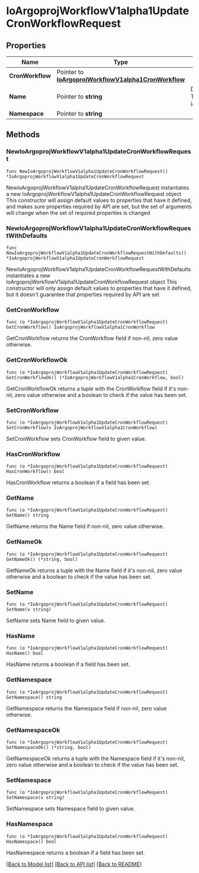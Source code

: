 # IoArgoprojWorkflowV1alpha1UpdateCronWorkflowRequest

## Properties

Name | Type | Description | Notes
------------ | ------------- | ------------- | -------------
**CronWorkflow** | Pointer to [**IoArgoprojWorkflowV1alpha1CronWorkflow**](IoArgoprojWorkflowV1alpha1CronWorkflow.md) |  | [optional] 
**Name** | Pointer to **string** | DEPRECATED: This field is ignored. | [optional] 
**Namespace** | Pointer to **string** |  | [optional] 

## Methods

### NewIoArgoprojWorkflowV1alpha1UpdateCronWorkflowRequest

`func NewIoArgoprojWorkflowV1alpha1UpdateCronWorkflowRequest() *IoArgoprojWorkflowV1alpha1UpdateCronWorkflowRequest`

NewIoArgoprojWorkflowV1alpha1UpdateCronWorkflowRequest instantiates a new IoArgoprojWorkflowV1alpha1UpdateCronWorkflowRequest object
This constructor will assign default values to properties that have it defined,
and makes sure properties required by API are set, but the set of arguments
will change when the set of required properties is changed

### NewIoArgoprojWorkflowV1alpha1UpdateCronWorkflowRequestWithDefaults

`func NewIoArgoprojWorkflowV1alpha1UpdateCronWorkflowRequestWithDefaults() *IoArgoprojWorkflowV1alpha1UpdateCronWorkflowRequest`

NewIoArgoprojWorkflowV1alpha1UpdateCronWorkflowRequestWithDefaults instantiates a new IoArgoprojWorkflowV1alpha1UpdateCronWorkflowRequest object
This constructor will only assign default values to properties that have it defined,
but it doesn't guarantee that properties required by API are set

### GetCronWorkflow

`func (o *IoArgoprojWorkflowV1alpha1UpdateCronWorkflowRequest) GetCronWorkflow() IoArgoprojWorkflowV1alpha1CronWorkflow`

GetCronWorkflow returns the CronWorkflow field if non-nil, zero value otherwise.

### GetCronWorkflowOk

`func (o *IoArgoprojWorkflowV1alpha1UpdateCronWorkflowRequest) GetCronWorkflowOk() (*IoArgoprojWorkflowV1alpha1CronWorkflow, bool)`

GetCronWorkflowOk returns a tuple with the CronWorkflow field if it's non-nil, zero value otherwise
and a boolean to check if the value has been set.

### SetCronWorkflow

`func (o *IoArgoprojWorkflowV1alpha1UpdateCronWorkflowRequest) SetCronWorkflow(v IoArgoprojWorkflowV1alpha1CronWorkflow)`

SetCronWorkflow sets CronWorkflow field to given value.

### HasCronWorkflow

`func (o *IoArgoprojWorkflowV1alpha1UpdateCronWorkflowRequest) HasCronWorkflow() bool`

HasCronWorkflow returns a boolean if a field has been set.

### GetName

`func (o *IoArgoprojWorkflowV1alpha1UpdateCronWorkflowRequest) GetName() string`

GetName returns the Name field if non-nil, zero value otherwise.

### GetNameOk

`func (o *IoArgoprojWorkflowV1alpha1UpdateCronWorkflowRequest) GetNameOk() (*string, bool)`

GetNameOk returns a tuple with the Name field if it's non-nil, zero value otherwise
and a boolean to check if the value has been set.

### SetName

`func (o *IoArgoprojWorkflowV1alpha1UpdateCronWorkflowRequest) SetName(v string)`

SetName sets Name field to given value.

### HasName

`func (o *IoArgoprojWorkflowV1alpha1UpdateCronWorkflowRequest) HasName() bool`

HasName returns a boolean if a field has been set.

### GetNamespace

`func (o *IoArgoprojWorkflowV1alpha1UpdateCronWorkflowRequest) GetNamespace() string`

GetNamespace returns the Namespace field if non-nil, zero value otherwise.

### GetNamespaceOk

`func (o *IoArgoprojWorkflowV1alpha1UpdateCronWorkflowRequest) GetNamespaceOk() (*string, bool)`

GetNamespaceOk returns a tuple with the Namespace field if it's non-nil, zero value otherwise
and a boolean to check if the value has been set.

### SetNamespace

`func (o *IoArgoprojWorkflowV1alpha1UpdateCronWorkflowRequest) SetNamespace(v string)`

SetNamespace sets Namespace field to given value.

### HasNamespace

`func (o *IoArgoprojWorkflowV1alpha1UpdateCronWorkflowRequest) HasNamespace() bool`

HasNamespace returns a boolean if a field has been set.


[[Back to Model list]](../README.md#documentation-for-models) [[Back to API list]](../README.md#documentation-for-api-endpoints) [[Back to README]](../README.md)


